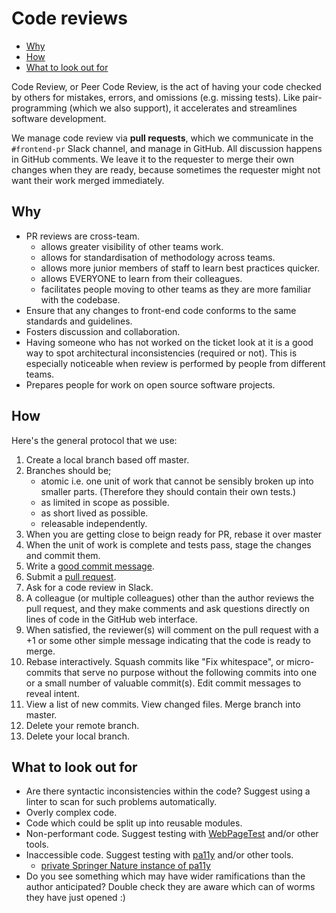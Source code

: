 # Code reviews

* [Why](#why)
* [How](#how)
* [What to look out for](#what-to-look-out-for)


Code Review, or Peer Code Review, is the act of having your code checked by others for mistakes, errors, and omissions (e.g. missing tests). Like pair-programming (which we also support), it accelerates and streamlines software development.

We manage code review via **pull requests**, which we communicate in the `#frontend-pr` Slack channel, and manage in GitHub. All discussion happens in GitHub comments. We leave it to the requester to merge their own changes when they are ready, because sometimes the requester might not want their work merged immediately.

## Why

* PR reviews are cross-team.
    * allows greater visibility of other teams work.
    * allows for standardisation of methodology across teams.
    * allows more junior members of staff to learn best practices quicker.
    * allows EVERYONE to learn from their colleagues.
    * facilitates people moving to other teams as they are more familiar with the codebase.
* Ensure that any changes to front-end code conforms to the same standards and guidelines.
* Fosters discussion and collaboration.
* Having someone who has not worked on the ticket look at it is a good way to spot architectural inconsistencies (required or not). This is especially noticeable when review is performed by people from different teams.
* Prepares people for work on open source software projects.

## How

Here's the general protocol that we use:

1. Create a local branch based off master.
1. Branches should be;
	* atomic i.e. one unit of work that cannot be sensibly broken up into smaller parts. (Therefore they should contain their own tests.)
	* as limited in scope as possible.
	* as short lived as possible.
	* releasable independently. 
1. When you are getting close to beign ready for PR, rebase it over master
1. When the unit of work is complete and tests pass, stage the changes and commit them.
1. Write a [good commit message](../git/git.md#commit-messages).
1. Submit a [pull request](https://help.github.com/articles/using-pull-requests/).
1. Ask for a code review in Slack.
1. A colleague (or multiple colleagues) other than the author reviews the pull request, and they make comments and ask questions directly on lines of code in the GitHub web interface.
1. When satisfied, the reviewer(s) will comment on the pull request with a +1 or some other simple message indicating that the code is ready to merge.
1. Rebase interactively. Squash commits like "Fix whitespace", or micro-commits that serve no purpose without the following commits into one or a small number of valuable commit(s). Edit commit messages to reveal intent.
1. View a list of new commits. View changed files. Merge branch into master.
1. Delete your remote branch.
1. Delete your local branch.

## What to look out for

* Are there syntactic inconsistencies within the code? Suggest using a linter to scan for such problems automatically.
* Overly complex code.
* Code which could be split up into reusable modules.
* Non-performant code. Suggest testing with [WebPageTest](https://www.webpagetest.org/) and/or other tools.
* Inaccessible code. Suggest testing with [pa11y](https://github.com/pa11y) and/or other tools.
    * [private Springer Nature instance of pa11y](http://pa11y-dashboard.dev.cf.springer-sbm.com/)
* Do you see something which may have wider ramifications than the author anticipated? Double check they are aware which can of worms they have just opened :)
